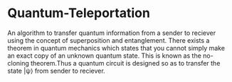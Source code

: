 # Quantum-Teleportation
An algorithm to transfer quantum information from a sender to reciever using the concept of superposition and entanglement.
There exists a theorem in quantum mechanics which states that you cannot simply make an exact copy of an unknown quantum state. This is known as the no-cloning theorem.Thus a quantum circuit is designed so as to transfer the state |ψ⟩ from sender to reciever.

